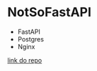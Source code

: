 # NotSoFastAPI

- FastAPI
- Postgres
- Nginx

[link do repo](https://github.com/srlucasromulo/not-so-fast-api)
